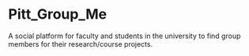 # Pitt_Group_Me

A social platform for faculty and students in the university to find group members for their research/course projects.
